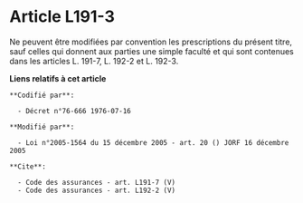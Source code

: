 # Article L191-3

Ne peuvent être modifiées par convention les prescriptions du présent titre, sauf celles qui donnent aux parties une simple
faculté et qui sont contenues dans les articles L. 191-7, L. 192-2 et L. 192-3.

**Liens relatifs à cet article**

	**Codifié par**:

	  - Décret n°76-666 1976-07-16

	**Modifié par**:

	  - Loi n°2005-1564 du 15 décembre 2005 - art. 20 () JORF 16 décembre 2005

	**Cite**:

	  - Code des assurances - art. L191-7 (V)
	  - Code des assurances - art. L192-2 (V)
